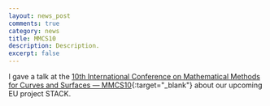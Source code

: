 ```yaml
---
layout: news_post
comments: true
category: news
title: MMCS10
description: Description.
excerpt: false
---
```


I gave a talk at the [10th International Conference on Mathematical Methods for Curves and Surfaces — MMCS10](https://www.mn.uio.no/math/english/research/groups/cm/events/conferences/tenth-curves-and-surfaces/){:target="_blank"} about our upcoming EU project STACK.

